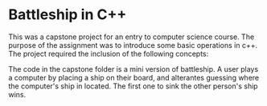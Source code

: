 # Battleship in C++

This was a capstone project for an entry to computer science course. The purpose of the assignment was to introduce some basic operations in c++. The project required the inclusion of the following concepts: 


The code in the capstone folder is a mini version of battleship. A user plays a computer by placing a ship on their board, and alterantes guessing where the computer's ship in located. The first one to sink the other person's ship wins. 

